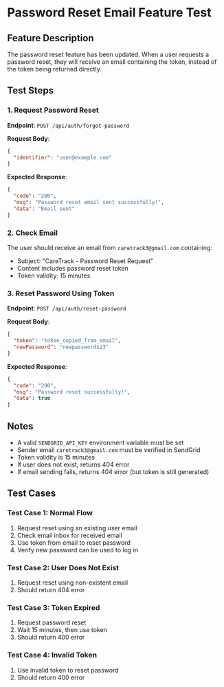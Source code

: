 # Password Reset Email Feature Test

## Feature Description
The password reset feature has been updated. When a user requests a password reset, they will receive an email containing the token, instead of the token being returned directly.

## Test Steps

### 1. Request Password Reset
**Endpoint**: `POST /api/auth/forgot-password`

**Request Body**:
```json
{
  "identifier": "user@example.com"
}
```

**Expected Response**:
```json
{
  "code": "200",
  "msg": "Password reset email sent successfully!",
  "data": "Email sent"
}
```

### 2. Check Email
The user should receive an email from `caretrack3@gmail.com` containing:
- Subject: "CareTrack - Password Reset Request"
- Content includes password reset token
- Token validity: 15 minutes

### 3. Reset Password Using Token
**Endpoint**: `POST /api/auth/reset-password`

**Request Body**:
```json
{
  "token": "token_copied_from_email",
  "newPassword": "newpassword123"
}
```

**Expected Response**:
```json
{
  "code": "200",
  "msg": "Password reset successfully!",
  "data": true
}
```

## Notes
- A valid `SENDGRID_API_KEY` environment variable must be set
- Sender email `caretrack3@gmail.com` must be verified in SendGrid
- Token validity is 15 minutes
- If user does not exist, returns 404 error
- If email sending fails, returns 404 error (but token is still generated)

## Test Cases

### Test Case 1: Normal Flow
1. Request reset using an existing user email
2. Check email inbox for received email
3. Use token from email to reset password
4. Verify new password can be used to log in

### Test Case 2: User Does Not Exist
1. Request reset using non-existent email
2. Should return 404 error

### Test Case 3: Token Expired
1. Request password reset
2. Wait 15 minutes, then use token
3. Should return 400 error

### Test Case 4: Invalid Token
1. Use invalid token to reset password
2. Should return 400 error
